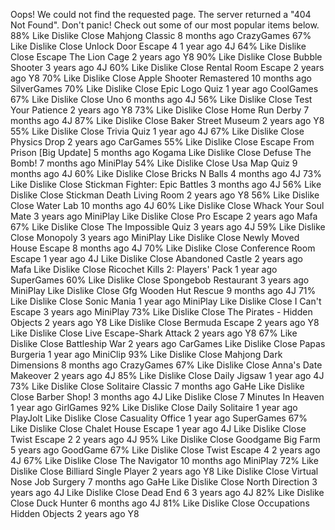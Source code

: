 Oops! We could not find the requested page. The server returned a "404 Not Found". Don't panic! Check out some of our most popular items below. 88% Like Dislike Close Mahjong Classic 8 months ago CrazyGames 67% Like Dislike Close Unlock Door Escape 4 1 year ago 4J 64% Like Dislike Close Escape The Lion Cage 2 years ago Y8 90% Like Dislike Close Bubble Shooter 3 years ago 4J 60% Like Dislike Close Rental Room Escape 2 years ago Y8 70% Like Dislike Close Apple Shooter Remastered 10 months ago SilverGames 70% Like Dislike Close Epic Logo Quiz 1 year ago CoolGames 67% Like Dislike Close Uno 6 months ago 4J 56% Like Dislike Close Test Your Patience 2 years ago Y8 73% Like Dislike Close Home Run Derby 7 months ago 4J 87% Like Dislike Close Baker Street Museum 2 years ago Y8 55% Like Dislike Close Trivia Quiz 1 year ago 4J 67% Like Dislike Close Physics Drop 2 years ago CarGames 55% Like Dislike Close Escape From Prison \[Big Update\] 5 months ago Kogama Like Dislike Close Defuse The Bomb! 7 months ago MiniPlay 54% Like Dislike Close Usa Map Quiz 9 months ago 4J 60% Like Dislike Close Bricks N Balls 4 months ago 4J 73% Like Dislike Close Stickman Fighter: Epic Battles 3 months ago 4J 56% Like Dislike Close Stickman Death Living Room 2 years ago Y8 56% Like Dislike Close Water Lab 10 months ago 4J 60% Like Dislike Close Whack Your Soul Mate 3 years ago MiniPlay Like Dislike Close Pro Escape 2 years ago Mafa 67% Like Dislike Close The Impossible Quiz 3 years ago 4J 59% Like Dislike Close Monopoly 3 years ago MiniPlay Like Dislike Close Newly Moved House Escape 8 months ago 4J 70% Like Dislike Close Conference Room Escape 1 year ago 4J Like Dislike Close Abandoned Castle 2 years ago Mafa Like Dislike Close Ricochet Kills 2: Players' Pack 1 year ago SuperGames 60% Like Dislike Close Spongebob Restaurant 3 years ago MiniPlay Like Dislike Close Gfg Wooden Hut Rescue 9 months ago 4J 71% Like Dislike Close Sonic Mania 1 year ago MiniPlay Like Dislike Close I Can't Escape 3 years ago MiniPlay 73% Like Dislike Close The Pirates - Hidden Objects 2 years ago Y8 Like Dislike Close Bermuda Escape 2 years ago Y8 Like Dislike Close Live Escape-Shark Attack 2 years ago Y8 67% Like Dislike Close Battleship War 2 years ago CarGames Like Dislike Close Papas Burgeria 1 year ago MiniClip 93% Like Dislike Close Mahjong Dark Dimensions 8 months ago CrazyGames 67% Like Dislike Close Anna's Date Makeover 2 years ago 4J 85% Like Dislike Close Daily Jigsaw 1 year ago 4J 73% Like Dislike Close Solitaire Classic 7 months ago GaHe Like Dislike Close Barber Shop! 3 months ago 4J Like Dislike Close 7 Minutes In Heaven 1 year ago GirlGames 92% Like Dislike Close Daily Solitaire 1 year ago PlayJolt Like Dislike Close Casuality Office 1 year ago SuperGames 67% Like Dislike Close Chalet House Escape 1 year ago 4J Like Dislike Close Twist Escape 2 2 years ago 4J 95% Like Dislike Close Goodgame Big Farm 5 years ago GoodGame 67% Like Dislike Close Twist Escape 4 2 years ago 4J 67% Like Dislike Close The Navigator 10 months ago MiniPlay 72% Like Dislike Close Billiard Single Player 2 years ago Y8 Like Dislike Close Virtual Nose Job Surgery 7 months ago GaHe Like Dislike Close North Direction 3 years ago 4J Like Dislike Close Dead End 6 3 years ago 4J 82% Like Dislike Close Duck Hunter 6 months ago 4J 81% Like Dislike Close Occupations Hidden Objects 2 years ago Y8
